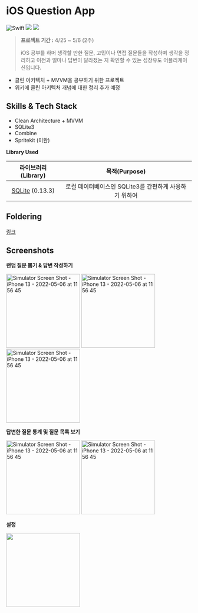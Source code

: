 # iOS Question App

![Swift](https://img.shields.io/badge/Swift-5.0-orange.svg)  <img src="https://img.shields.io/badge/iOS-13.0-brightgreen">  <img src="https://img.shields.io/badge/Xcode-13.3-red"> 

> **프로젝트 기간 :** 4/25 ~ 5/6 (2주)
> 
> iOS 공부를 하머 생각할 만한 질문, 고민이나 면접 질문들을 작성하며 생각을 정리하고 이전과 얼마나 답변이 달라졌는 지 확인할 수 있는 성장유도 어플리케이션입니다.

- 클린 아키텍처 + MVVM을 공부하기 위한 프로젝트 
- 위키에 클린 아키텍처 개념에 대한 정리 추가 예정

## Skills & Tech Stack

- Clean Architecture + MVVM 
- SQLite3
- Combine 
- Spritekit (미완)

**Library Used**

|                     라이브러리(Library)                      |                     목적(Purpose)                      |
| :----------------------------------------------------------: | :----------------------------------------------------: |
| [SQLite](https://github.com/stephencelis/SQLite.swift) (0.13.3) | 로컬 데이터베이스인 SQLite3를 간편하게 사용하기 위하여 |

## Foldering

[링크](https://github.com/wody-d/iOSQuestionApp/wiki/Foldering)

## Screenshots

**랜덤 질문 뽑기 & 답변 작성하기**

<img src="https://user-images.githubusercontent.com/56102421/167376549-97d3fca2-b1da-4133-8315-92d7627ca84e.png" alt="Simulator Screen Shot - iPhone 13 - 2022-05-06 at 11 56 45" width="200" />  <img src="https://user-images.githubusercontent.com/56102421/167378386-5d2bf3d7-49d1-450d-b848-5be169e656c2.png" alt="Simulator Screen Shot - iPhone 13 - 2022-05-06 at 11 56 45" width="200" /> <img src="https://user-images.githubusercontent.com/56102421/167376797-0a1bdc20-46e5-44f8-b9f2-c4d4a0ce83d9.png" alt="Simulator Screen Shot - iPhone 13 - 2022-05-06 at 11 56 45" width="200" />

**답변한 질문 통계 및 질문 목록 보기** 

<img src="https://user-images.githubusercontent.com/56102421/167376961-03f09cc7-5beb-4538-bf1c-4c752a51ec7c.png" alt="Simulator Screen Shot - iPhone 13 - 2022-05-06 at 11 56 45" width="200" /> <img src="https://user-images.githubusercontent.com/56102421/167378911-f2e076e4-7dc7-4e26-8f15-3e395c304b99.png" alt="Simulator Screen Shot - iPhone 13 - 2022-05-06 at 11 56 45" width="200" />

**설정**

<img src="https://user-images.githubusercontent.com/56102421/167379490-595f9896-07ff-437f-8e0a-fe9fad0d7364.png" width="200" /> 
